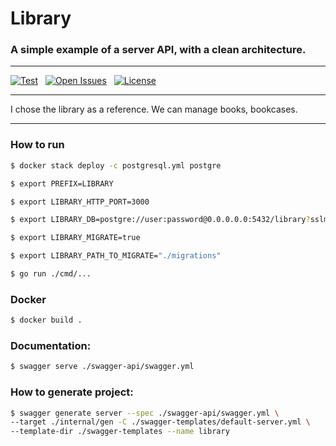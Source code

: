 # Library

### A simple example of a server API, with a clean architecture.

***

[![Test](https://github.com/MarlikAlmighty/library/actions/workflows/test.yml/badge.svg?branch=master)](https://github.com/MarlikAlmighty/library/actions/workflows/test.yml) &nbsp;
[![Open Issues](https://img.shields.io/github/issues/google/fresnel)](https://github.com/MarlikAlmighty/library/issues)  &nbsp; 
[![License](https://img.shields.io/badge/License-MIT%201.0-orange.svg)](https://github.com/MarlikAlmighty/library/blob/master/LICENSE) &nbsp; 

***

I chose the library as a reference. We can manage books, bookcases.

***

### How to run
```sh
$ docker stack deploy -c postgresql.yml postgre

$ export PREFIX=LIBRARY

$ export LIBRARY_HTTP_PORT=3000

$ export LIBRARY_DB=postgre://user:password@0.0.0.0.0:5432/library?sslmode=disable

$ export LIBRARY_MIGRATE=true

$ export LIBRARY_PATH_TO_MIGRATE="./migrations"

$ go run ./cmd/...
```

### Docker
```sh
$ docker build .
```

### Documentation: 
```sh
$ swagger serve ./swagger-api/swagger.yml
```

### How to generate project:
```sh
$ swagger generate server --spec ./swagger-api/swagger.yml \ 
--target ./internal/gen -C ./swagger-templates/default-server.yml \
--template-dir ./swagger-templates --name library
```